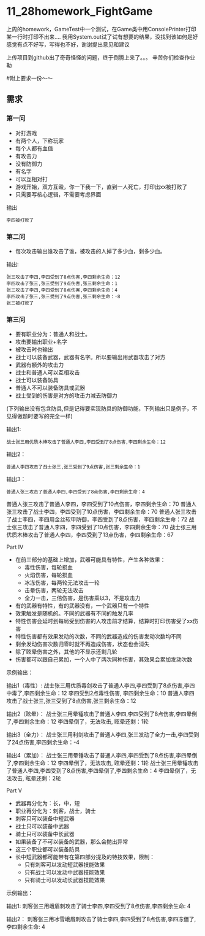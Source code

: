 # 11_28homework_FightGame
上周的homework，GameTest中一个测试，在Game类中用ConsolePrinter打印某一行时打印不出来....
我用System.out试了试有想要的结果，没找到该如何是好
感觉有点不好写，写得也不好，谢谢提出意见和建议

上传项目到github出了奇奇怪怪的问题，终于倒腾上来了。。。
辛苦你们检查作业勒

#附上要求一份～～
## 需求

### 第一问

* 对打游戏
* 有两个人，下称玩家
* 每个人都有血值
* 有攻击力
* 没有防御力
* 有名字
* 可以互相对打
* 游戏开始，双方互殴，你一下我一下，直到一人死亡，打印出xx被打败了
* 只需要写核心逻辑，不需要考虑界面

输出

	李四被打败了

### 第二问

* 每次攻击输出谁攻击了谁，被攻击的人掉了多少血，剩多少血。

输出:

    张三攻击了李四,李四受到了8点伤害,李四剩余生命：12
    李四攻击了张三,张三受到了9点伤害,张三剩余生命：1
    张三攻击了李四,李四受到了8点伤害,李四剩余生命：4
    李四攻击了张三,张三受到了9点伤害,张三剩余生命：-8
    张三被打败了

### 第三问

* 要有职业分为：普通人和战士。
* 攻击要输出职业+名字
* 被攻击时也输出
* 战士可以装备武器，武器有名字。所以要输出用武器攻击了对方
* 武器有额外的攻击力
* 战士和普通人可以互相攻击
* 战士可以装备防具
* 普通人不可以装备防具或武器
* 战士受到的伤害是对方的攻击力减去防御力

(下列输出没有包含防具,但是记得要实现防具的防御功能，下列输出只是例子，不见得做题时要写的完全一样)

输出1:

    战士张三用优质木棒攻击了普通人李四,李四受到了8点伤害,李四剩余生命：12

输出2：

    普通人李四攻击了战士张三,张三受到了9点伤害,张三剩余生命：1

输出3：

    普通人张三攻击了普通人李四,李四受到了8点伤害,李四剩余生命：4

普通人张三攻击了普通人李四，李四受到了10点伤害，李四剩余生命：70
普通人张三攻击了战士李四，李四受到了10点伤害，李四剩余生命：70
普通人张三攻击了战士李四，李四用金丝软甲防御，李四受到了8点伤害，李四剩余生命：72
战士张三攻击了普通人李四，李四受到了10点伤害，李四剩余生命：70
战士张三用优质木棒攻击了普通人李四，李四受到了13点伤害，李四剩余生命：67


Part IV

* 在前三部分的基础上增加，武器可能具有特性，产生各种效果：
  * 毒性伤害，每轮损血
  * 火焰伤害，每轮损血
  * 冰冻伤害，每两轮无法攻击一轮
  * 击晕伤害，两轮无法攻击
  * 全力一击，三倍伤害，是伤害乘以3，不是攻击力
* 有的武器有特性，有的武器没有，一个武器只有一个特性
* 效果触发是随机的。不同的武器有不同的触发几率
* 特性伤害会延时到每局受到伤害的人攻击前才结算，结算时打印伤害受了xx伤害
* 特性伤害都有效果发动的次数，不同的武器造成的伤害发动次数均不同
* 剩余发动伤害次数归零时就不再造成伤害，状态也会消失
* 除了眩晕伤害之外，其他的不显示还剩几轮
* 伤害都可以跟自己累加，一个人中了两次同种伤害，其效果会累加发动次数

示例输出：

输出1（毒性）:
    战士张三用优质毒剑攻击了普通人李四,李四受到了8点伤害,李四中毒了,李四剩余生命：12
    李四受到2点毒性伤害, 李四剩余生命：10
    普通人李四攻击了战士张三,张三受到了8点伤害,张三剩余生命：12

输出2（眩晕）：
    战士张三用晕锤攻击了普通人李四,李四受到了8点伤害,李四晕倒了,李四剩余生命：12
    李四晕倒了，无法攻击, 眩晕还剩：1轮

输出3（全力）： 
    战士张三用利剑攻击了普通人李四,张三发动了全力一击,李四受到了24点伤害,李四剩余生命：-4

输出4（累加）：
    战士张三用晕锤攻击了普通人李四,李四受到了8点伤害,李四晕倒了,李四剩余生命：12
    李四晕倒了，无法攻击, 眩晕还剩：1轮
    战士张三用晕锤攻击了普通人李四,李四受到了8点伤害,李四晕倒了,李四剩余生命：4
    李四晕倒了，无法攻击, 眩晕还剩：2轮


Part V

* 武器再分化为：长，中，短
* 职业再分化为：刺客，战士，骑士
* 刺客只可以装备中短武器
* 战士只可以装备中武器
* 骑士只可以装备中长武器
* 如果装备了不可以装备的武器，那么会抛出异常
* 这三个职业都可以装备防具
* 长中短武器都可能带有在第四部分提及的特技效果，限制：
  * 只有刺客可以发动短武器技能效果
  * 只有战士可以发动中武器技能效果
  * 只有骑士可以发动长武器技能效果

示例输出：

输出1:
    刺客张三用峨眉刺攻击了骑士李四,李四受到了8点伤害,李四剩余生命: 4

输出2：
    刺客张三用冰雪峨眉刺攻击了骑士李四,李四受到了8点伤害,李四冻僵了,李四剩余生命: 4

